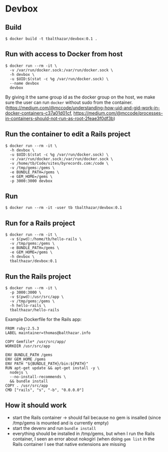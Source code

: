 # Devbox

## Build

```
$ docker build -t tbalthazar/devbox:0.1 .
```

## Run with access to Docker from host

```
$ docker run --rm -it \
  -v /var/run/docker.sock:/var/run/docker.sock \
  -h devbox \
  -u $UID:$(stat -c %g /var/run/docker.sock) \
  --name devbox
  devbox
```

By giving it the same group id as the docker group on the host, we make sure the user can run `docker` without sudo from the container. (https://medium.com/@mccode/understanding-how-uid-and-gid-work-in-docker-containers-c37a01d01cf, https://medium.com/@mccode/processes-in-containers-should-not-run-as-root-2feae3f0df3b)

## Run the container to edit a Rails project

```
$ docker run --rm -it \
  -h devbox \
  -u $UID:$(stat -c %g /var/run/docker.sock) \
  -v /var/run/docker.sock:/var/run/docker.sock \
  -v /home/tb/Code/sites/byrecords.com:/code \
  -v /tmp/gems:/gems \
  -e BUNDLE_PATH=/gems \
  -e GEM_HOME=/gems \
  -p 3000:3000 devbox
```

## Run

```
$ docker run --rm -it -user tb tbalthazar/devbox:0.1
```

## Run for a Rails project

```
$ docker run --rm -it \
  -v $(pwd):/home/tb/hello-rails \
  -v /tmp/gems:/gems \
  -e BUNDLE_PATH=/gems \
  -e GEM_HOME=/gems \
  -h devbox \
  tbalthazar/devbox:0.1
```

## Run the Rails project

```
$ docker run --rm -it \
  -p 3000:3000 \
  -v $(pwd):/usr/src/app \
  -v /tmp/gems:/gems \
  -h hello-rails \
  tbalthazar/hello-rails
```

Example Dockerfile for the Rails app:

```
FROM ruby:2.5.3
LABEL maintainer=thomas@balthazar.info

COPY Gemfile* /usr/src/app/
WORKDIR /usr/src/app

ENV BUNDLE_PATH /gems
ENV GEM_HOME /gems
ENV PATH "${BUNDLE_PATH}/bin:${PATH}"
RUN apt-get update && apt-get install -y \
  nodejs \
  --no-install-recommends \
  && bundle install
COPY . /usr/src/app
CMD ["rails", "s", "-b", "0.0.0.0"]
```

## How it should work

- start the Rails container -> should fail because no gem is insalled (since /tmp/gems is mounted and is currently empty)
- start the devenv and run `bundle install`
- everything should be installed in /tmp/gems, but when I run the Rails container, I seen an error about nokogiri (when doing `gem list` in the Rails container I see that native extensions are missing
